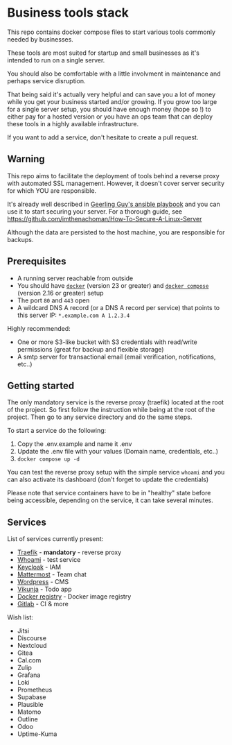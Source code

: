 # Business tools stack

This repo contains docker compose files to start various tools commonly needed by businesses.

These tools are most suited for startup and small businesses as it's intended to run on a single server.

You should also be comfortable with a little involvment in maintenance and perhaps service disruption.

That being said it's actually very helpful and can save you a lot of money while you get your business started and/or growing.
If you grow too large for a single server setup, you should have enough money (hope so !) 
to either pay for a hosted version or you have an ops team that can deploy these tools in a highly available infrastructure.

If you want to add a service, don't hesitate to create a pull request.

## Warning

This repo aims to facilitate the deployment of tools behind a reverse proxy with automated SSL management.
However, it doesn't cover server security for which YOU are responsible.

It's already well described in [Geerling Guy's ansible playbook](https://github.com/geerlingguy/ansible-role-security) and you can use it to start securing your server.
For a thorough guide, see https://github.com/imthenachoman/How-To-Secure-A-Linux-Server

Although the data are persisted to the host machine, you are responsible for backups.

## Prerequisites

- A running server reachable from outside
- You should have [`docker`](https://www.docker.com/) (version 23 or greater) and [`docker compose`](https://docs.docker.com/compose/) (version 2.16 or greater) setup
- The port `80` and `443` open
- A wildcard DNS A record (or a DNS A record per service) that points to this server IP: `*.example.com A 1.2.3.4`

Highly recommended:
- One or more S3-like bucket with S3 credentials with read/write permissions (great for backup and flexible storage)
- A smtp server for transactional email (email verification, notifications, etc..)

## Getting started

The only mandatory service is the reverse proxy (traefik) located at the root of the project.
So first follow the instruction while being at the root of the project. Then go to any service directory and do the same steps.

To start a service do the following:
1. Copy the .env.example and name it .env
1. Update the .env file with your values (Domain name, credentials, etc..)
1. `docker compose up -d`

You can test the reverse proxy setup with the simple service `whoami` and you can also activate its dashboard (don't forget to update the credentials)

Please note that service containers have to be in "healthy" state before being accessible, depending on the service, it can take several minutes.

## Services

List of services currently present:
- [Traefik](https://doc.traefik.io/traefik/) - **mandatory** - reverse proxy
- [Whoami](https://hub.docker.com/r/containous/whoami) - test service
- [Keycloak](https://www.keycloak.org/) - IAM
- [Mattermost](https://mattermost.com/) - Team chat
- [Wordpress](https://wordpress.org/) - CMS
- [Vikunja](https://vikunja.io/) - Todo app
- [Docker registry](https://docs.docker.com/registry/) - Docker image registry
- [Gitlab](https://gitlab.com/) - CI & more

Wish list:
- Jitsi
- Discourse
- Nextcloud
- Gitea
- Cal.com
- Zulip
- Grafana
- Loki
- Prometheus
- Supabase
- Plausible
- Matomo
- Outline
- Odoo
- Uptime-Kuma